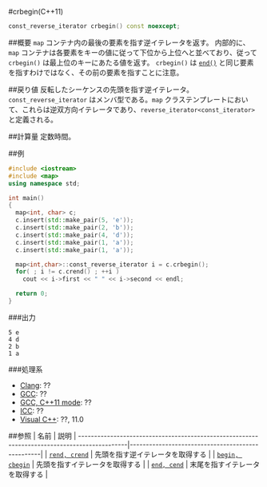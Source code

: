 #crbegin(C++11)
```cpp
const_reverse_iterator crbegin() const noexcept;
```

##概要
`map` コンテナ内の最後の要素を指す逆イテレータを返す。 
内部的に、`map` コンテナは各要素をキーの値に従って下位から上位へと並べており、従って `crbegin()` は最上位のキーにあたる値を返す。 
`crbegin()` は [`end()`](./end.md) と同じ要素を指すわけではなく、その前の要素を指すことに注意。


##戻り値
反転したシーケンスの先頭を指す逆イテレータ。 
`const_reverse_iterator` はメンバ型である。`map` クラステンプレートにおいて、これらは逆双方向イテレータであり、`reverse_iterator<const_iterator>` と定義される。


##計算量
定数時間。


##例
```cpp
#include <iostream>
#include <map>
using namespace std;

int main()
{
  map<int, char> c;
  c.insert(std::make_pair(5, 'e'));
  c.insert(std::make_pair(2, 'b'));
  c.insert(std::make_pair(4, 'd'));
  c.insert(std::make_pair(1, 'a'));
  c.insert(std::make_pair(1, 'a'));

  map<int,char>::const_reverse_iterator i = c.crbegin();
  for( ; i != c.crend() ; ++i )
    cout << i->first << " " << i->second << endl;

  return 0;
}
```

###出力
```
5 e
4 d
2 b
1 a
```

###処理系
- [Clang](/implementation#clang.md): ??
- [GCC](/implementation#gcc.md): ??
- [GCC, C++11 mode](/implementation#gcc.md): ??
- [ICC](/implementation#icc.md): ??
- [Visual C++](/implementation#visual_cpp.md): ??, 11.0


##参照
| 名前 | 説明 |
---------------------------------------------------------------------------------------------|--------------------------------------------------|
| [`rend, crend`](./rend.md) | 先頭を指す逆イテレータを取得する |
| [`begin, cbegin`](./begin.md) | 先頭を指すイテレータを取得する |
| [`end, cend`](./end.md) | 末尾を指すイテレータを取得する |


